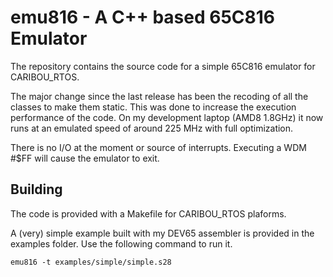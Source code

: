 # emu816 - A C++ based 65C816 Emulator

The repository contains the source code for a simple 65C816 emulator for CARIBOU_RTOS.

The major change since the last release has been the recoding of all the classes
to make them static. This was done to increase the execution performance of the
code. On my development laptop (AMD8 1.8GHz) it now runs at an emulated speed of
around 225 MHz with full optimization.

There is no I/O at the moment or source of interrupts. Executing a WDM #$FF will
cause the emulator to exit.

## Building

The code is provided with a Makefile for CARIBOU_RTOS plaforms.

A (very) simple example built with my DEV65 assembler is provided in the examples
folder. Use the following command to run it.

```
emu816 -t examples/simple/simple.s28
```
